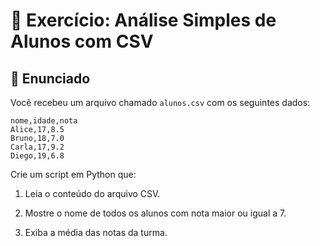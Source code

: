 # 🧪 Exercício: Análise Simples de Alunos com CSV

## 📝 Enunciado

Você recebeu um arquivo chamado `alunos.csv` com os seguintes dados:

```csv
nome,idade,nota
Alice,17,8.5
Bruno,18,7.0
Carla,17,9.2
Diego,19,6.8
```

Crie um script em Python que:

1. Leia o conteúdo do arquivo CSV.

2. Mostre o nome de todos os alunos com nota maior ou igual a 7.

3. Exiba a média das notas da turma.


